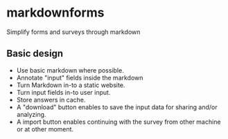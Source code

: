 # markdownforms
Simplify forms and surveys through markdown

## Basic design

- Use basic markdown where possible.
- Annotate "input" fields inside the markdown
- Turn Markdown in-to a static website. 
- Turn input fields in-to user input.
- Store answers in cache.
- A "download" button enables to save the input data for sharing and/or analyzing.
- A import button enables continuing with the survey from other machine or at other moment.
